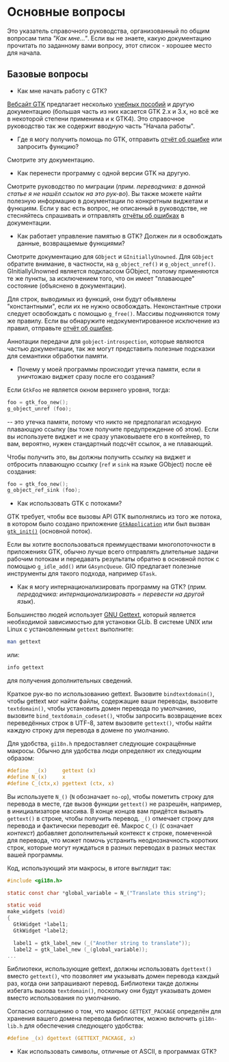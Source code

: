 # Основные вопросы

Это указатель справочного руководства, организованный по общим вопросам типа *"Как мне..."*. Если вы не знаете, какую документацию прочитать по заданному вами вопросу, этот список - хорошее место для начала.

## Базовые вопросы

* Как мне начать работу с GTK?

[Вебсайт GTK](https://www.gtk.org/) предлагает несколько [учебных пособий](https://www.gtk.org/documentation.php) и другую документацию (большая часть из них касается GTK 2.x и 3.х, но всё же в некоторой степени применима и к GTK4). Это справочное руководство так же содержит вводную часть "Начала работы".

* Где я могу получить помощь по GTK, отправить [отчёт об ошибке](https://gitlab.gnome.org/GNOME/gtk/issues/new) или запросить функцию?

Смотрите эту документацию.

* Как перенести программу с одной версии GTK на другую.

Смотрите руководство по миграции (*прим. переводчика: в данной статье я не нашёл ссылок на это рук-во*). Вы также можете найти полезную информацию в документации по конкретным виджетам и функциям. Если у вас есть вопрос, не описанный в руководстве, не стесняйтесь спрашивать и отправлять [отчёты об ошибках](https://gitlab.gnome.org/GNOME/gtk/issues/new) в документации.

* Как работает управление памятью в GTK? Должен ли я освобождать данные, возвращаемые функциями?

Смотрите документацию для `GObject` и `GInitiallyUnowned`. Для `GObject` обратите внимание, в частности, на `g_object_ref()` и `g_object_unref()`. GInitiallyUnowned является подклассом GObject, поэтому применяются те же пункты, за исключением того, что он имеет "плавающее" состояние (объяснено в документации).

Для строк, выводимых из функций, они будут объявлены "константными", если их не нужно освобождать. Неконстантные строки следует освобождать с помощью `g_free()`. Массивы подчиняются тому же правилу. Если вы обнаружите недокументированное исключение из правил, отправьте [отчёт об ошибке](https://gitlab.gnome.org/GNOME/gtk/issues/new).

Аннотации передачи для `gobject-introspection`, которые являются частью документации, так же могут представить полезные подсказки для семантики обработки памяти.

* Почему у моей программы происходит утечка памяти, если я уничтожаю виджет сразу после его создания?

Если `GtkFoo` не является окном верхнего уровня, тогда:

```c
foo = gtk_foo_new();
g_object_unref (foo);
```

-- это утечка памяти, потому что никто не предполагал исходную плавающую ссылку (вы тоже получите предупреждение об этом). Если вы используете виджет и не сразу упаковываете его в контейнер, то вам, вероятно, нужен стандартный подсчёт ссылок, а не плавающий.

Чтобы получить это, вы должны получить ссылку на виджет и отбросить плавающую ссылку (`ref` и `sink` на языке GObject) после её создания:

```c
foo = gtk_foo_new();
g_object_ref_sink (foo);
```

* Как использовать GTK с потоками?

GTK требует, чтобы все вызовы API GTK выполнялись из того же потока, в котором было создано приложение [`GtkApplication`](https://developer.gnome.org/gtk4/stable/GtkApplication.html#GtkApplication-struct) или был вызван [`gtk_init()`](https://developer.gnome.org/gtk4/stable/gtk4-General.html#gtk-init) (основной поток).

Если вы хотите воспользоваться преимуществами многопоточности в приложениях GTK, обычно лучше всего отправлять длительные задачи рабочим потокам и передавать результаты обратно в основной поток с помощью `g_idle_add()` или `GAsyncQueue`. GIO предлагает полезные инструменты для такого подхода, например `GTask`.

* Как я могу интернационализировать программу на GTK? (*прим. передодчика: интернационализировать = перевести на другой язык*).

Большинство людей использует [GNU Gettext](https://www.gnu.org/software/gettext/), который является необходимой зависимостью для установки GLib. В системе UNIX или Linux с установленным `gettext` выполните:

```bash
man gettext
```

или:

```bash
info gettext
```

для получения дополнительных сведений.

Краткое рук-во по использованию gettext. Вызовите `bindtextdomain()`, чтобы gettext мог найти файлы, содержащие ваши переводы, вызовите `textdomain()`, чтобы установить домен перевода по умолчанию, вызовите `bind_textdomain_codeset()`, чтобы запросить возвращение всех переведённых строк в UTF-8, затем вызовите `gettext()`, чтобы найти каждую строку для перевода в домене по умолчанию.

Для удобства, `gi18n.h` предоставляет следующие сокращённые макросы. Обычно для удобства люди определяют их следующим образом:

```c
#define  _(x)     gettext (x)
#define N_(x)     x
#define C_(ctx,x) pgettext (ctx, x)
```

Вы используете `N_()` (`N` обозначает `no-op`), чтобы пометить строку для перевода в месте, где вызов функции `gettext()` не разрешён, например, в инициализаторе массива. В конце концов вам придётся вызывть `gettext()` в строке, чтобы получить перевод. `_()` отмечает строку для перевода и фактически переводит её. Макрос `C_()` (`C` означает *контекст*) добавляет дополнительный контекст к строке, помеченной для перевода, что может помочь устранить неоднозначность коротких строк, которые могут нуждаться в разных переводах в разных местах вашей программы.

Код, использующий эти макросы, в итоге выглядит так:

```c
#include <gi18n.h>

static const char *global_variable = N_("Translate this string");

static void
make_widgets (void)
{
  GtkWidget *label1;
  GtkWidget *label2;

  label1 = gtk_label_new (_("Another string to translate"));
  label2 = gtk_label_new (_(global_variable));
...
```

Библиотеки, использующие gettext, должны использовать `dgettext()` вместо `gettext()`, что позволяет им указывать домен перевода каждый раз, когда они запрашивают перевод. Библиотеки такде должны избегать вызова `textdomain()`, поскольку они будут указывать домен вместо использования по умолчанию.

Согласно соглашению о том, что макрос `GETTEXT_PACKAGE` определён для хранения вашего домена перевода библиотек, можно включить `gi18n-lib.h` для обеспечения следующего удобства:

```c
#define _(x) dgettext (GETTEXT_PACKAGE, x)
```

* Как использовать символы, отличные от ASCII, в программах GTK?


